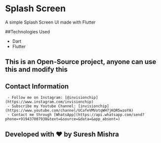 # Splash Screen

A simple Splash Screen UI made with Flutter

##Technologies Used
   - Dart
   - Flutter

## This is an Open-Source project, anyone can use this and modify this

## Contact Information

     - Follow me on Instagram: [@invisionchip](https://www.instagram.com/invisionchip)
     - Subscribe my Youtube Channel: [invisionchip](https://www.youtube.com/channel/UCafeVMVotqWH7jKOR5wzoYA)
     - Contact me through [WhatsApp](https://api.whatsapp.com/send?phone=+919437007938&text=&source=&data=&app_absent=)
    
## Developed with :heart: by Suresh Mishra

